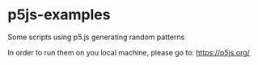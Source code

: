 # p5js-examples
Some scripts using p5.js generating random patterns

In order to run them on you local machine, please go to: https://p5js.org/
